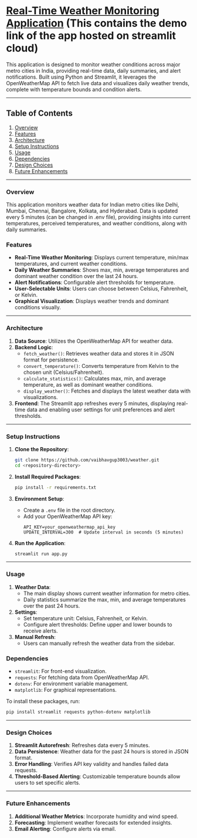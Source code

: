 
# [Real-Time Weather Monitoring Application](https://weatherupdate.streamlit.app)     (This contains the demo link of the app hosted on streamlit cloud)


This application is designed to monitor weather conditions across major metro cities in India, providing real-time data, daily summaries, and alert notifications. Built using Python and Streamlit, it leverages the OpenWeatherMap API to fetch live data and visualizes daily weather trends, complete with temperature bounds and condition alerts.

---

## Table of Contents
1. [Overview](#overview)
2. [Features](#features)
3. [Architecture](#architecture)
4. [Setup Instructions](#setup-instructions)
5. [Usage](#usage)
6. [Dependencies](#dependencies)
7. [Design Choices](#design-choices)
8. [Future Enhancements](#future-enhancements)

---

### Overview
This application monitors weather data for Indian metro cities like Delhi, Mumbai, Chennai, Bangalore, Kolkata, and Hyderabad. Data is updated every 5 minutes (can be changed in .env file), providing insights into current temperatures, perceived temperatures, and weather conditions, along with daily summaries.

### Features
- **Real-Time Weather Monitoring**: Displays current temperature, min/max temperatures, and current weather conditions.
- **Daily Weather Summaries**: Shows max, min, average temperatures and dominant weather condition over the last 24 hours.
- **Alert Notifications**: Configurable alert thresholds for temperature.
- **User-Selectable Units**: Users can choose between Celsius, Fahrenheit, or Kelvin.
- **Graphical Visualization**: Displays weather trends and dominant conditions visually.

---

### Architecture
1. **Data Source**: Utilizes the OpenWeatherMap API for weather data.
2. **Backend Logic**:
   - `fetch_weather()`: Retrieves weather data and stores it in JSON format for persistence.
   - `convert_temperature()`: Converts temperature from Kelvin to the chosen unit (Celsius/Fahrenheit).
   - `calculate_statistics()`: Calculates max, min, and average temperature, as well as dominant weather conditions.
   - `display_weather()`: Fetches and displays the latest weather data with visualizations.
3. **Frontend**: The Streamlit app refreshes every 5 minutes, displaying real-time data and enabling user settings for unit preferences and alert thresholds.

---

### Setup Instructions
1. **Clone the Repository**:
    ```bash
    git clone https://github.com/vaibhavgup3003/weather.git
    cd <repository-directory>
    ```

2. **Install Required Packages**:
    ```bash
    pip install -r requirements.txt
    ```

3. **Environment Setup**:
   - Create a `.env` file in the root directory.
   - Add your OpenWeatherMap API key:
     ```plaintext
     API_KEY=your_openweathermap_api_key
     UPDATE_INTERVAL=300  # Update interval in seconds (5 minutes)
     ```

4. **Run the Application**:
   ```bash
   streamlit run app.py
   ```

---

### Usage
1. **Weather Data**:
   - The main display shows current weather information for metro cities.
   - Daily statistics summarize the max, min, and average temperatures over the past 24 hours.
2. **Settings**:
   - Set temperature unit: Celsius, Fahrenheit, or Kelvin.
   - Configure alert thresholds: Define upper and lower bounds to receive alerts.
3. **Manual Refresh**:
   - Users can manually refresh the weather data from the sidebar.

### Dependencies
- `streamlit`: For front-end visualization.
- `requests`: For fetching data from OpenWeatherMap API.
- `dotenv`: For environment variable management.
- `matplotlib`: For graphical representations.
  
To install these packages, run:
```bash
pip install streamlit requests python-dotenv matplotlib
```

---

### Design Choices
1. **Streamlit Autorefresh**: Refreshes data every 5 minutes.
2. **Data Persistence**: Weather data for the past 24 hours is stored in JSON format.
3. **Error Handling**: Verifies API key validity and handles failed data requests.
4. **Threshold-Based Alerting**: Customizable temperature bounds allow users to set specific alerts.

---

### Future Enhancements
1. **Additional Weather Metrics**: Incorporate humidity and wind speed.
2. **Forecasting**: Implement weather forecasts for extended insights.
3. **Email Alerting**: Configure alerts via email.
